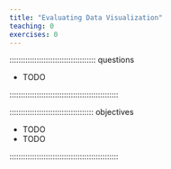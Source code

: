 ```yaml
---
title: "Evaluating Data Visualization"
teaching: 0
exercises: 0
---
```


:::::::::::::::::::::::::::::::::::::: questions 

- TODO

::::::::::::::::::::::::::::::::::::::::::::::::

::::::::::::::::::::::::::::::::::::: objectives

- TODO
- TODO

::::::::::::::::::::::::::::::::::::::::::::::::
